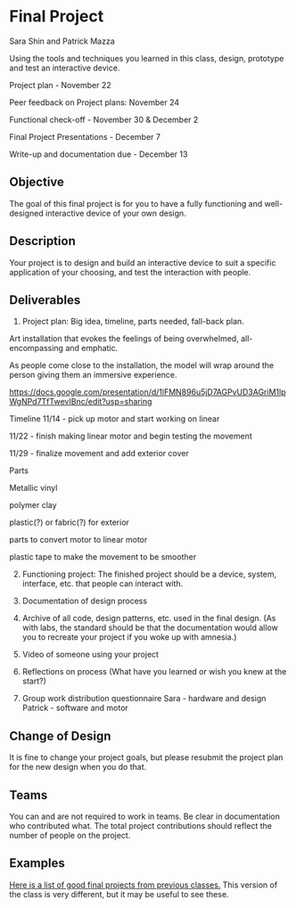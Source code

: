 # Final Project
Sara Shin and Patrick Mazza

Using the tools and techniques you learned in this class, design, prototype and test an interactive device.

Project plan - November 22

Peer feedback on Project plans: November 24

Functional check-off - November 30 & December 2

Final Project Presentations - December 7

Write-up and documentation due - December 13

## Objective

The goal of this final project is for you to have a fully functioning and well-designed interactive device of your own design.
 
## Description
Your project is to design and build an interactive device to suit a specific application of your choosing, and test the interaction with people. 
## Deliverables

1. Project plan: Big idea, timeline, parts needed, fall-back plan.


Art installation that evokes the feelings of being overwhelmed, all-encompassing and emphatic. 

As people come close to the installation, the model will wrap around the person giving them an immersive experience. 

https://docs.google.com/presentation/d/1lFMN896u5jD7AGPvUD3AGriM1lpWgNPd7TfTwevIBnc/edit?usp=sharing

Timeline
11/14 - pick up motor and start working on linear

11/22 - finish making linear motor and begin testing the movement

11/29 - finalize movement and add exterior cover

Parts

Metallic vinyl

polymer clay

plastic(?) or fabric(?) for exterior

parts to convert motor to linear motor

plastic tape to make the movement to be smoother

2. Functioning project: The finished project should be a device, system, interface, etc. that people can interact with.

3. Documentation of design process


5. Archive of all code, design patterns, etc. used in the final design. (As with labs, the standard should be that the documentation would allow you to recreate your project if you woke up with amnesia.)
6. Video of someone using your project
7. Reflections on process (What have you learned or wish you knew at the start?)

7. Group work distribution questionnaire
Sara - hardware and design
Patrick - software and motor

## Change of Design

It is fine to change your project goals, but please resubmit the project plan for the new design when you do that.


## Teams

You can and are not required to work in teams. Be clear in documentation who contributed what. The total project contributions should reflect the number of people on the project.

## Examples

[Here is a list of good final projects from previous classes.](https://github.com/FAR-Lab/Developing-and-Designing-Interactive-Devices/wiki/Previous-Final-Projects)
This version of the class is very different, but it may be useful to see these.

